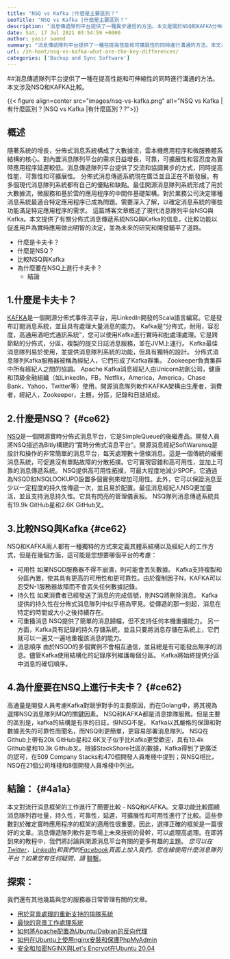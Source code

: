 ```yaml
---
title: "NSQ vs Kafka |什麼是主要區別？" 
seoTitle: "NSQ vs Kafka |什麼是主要區別？" 
description: "消息傳遞隊列平台提供了一種異步通信的方法。本文是關於NSQ和KAFKA分佈式消息隊列系統差異的。" 
date: Sat, 17 Jul 2021 03:54:59 +0000
author: yasir saeed
summary: "消息傳遞隊列平台提供了一種在提高性能和可擴展性的同時進行溝通的方法。本文涉及NSQ和KAFKA比較。" 
url: /zh-hant/nsq-vs-kafka-what-are-the-key-differences/
categories: ['Backup and Sync Software']
---
```


##消息傳遞隊列平台提供了一種在提高性能和可伸縮性的同時進行溝通的方法。本文涉及NSQ和KAFKA比較。

{{< figure align=center src="images/nsq-vs-kafka.png" alt="NSQ vs Kafka |有什麼區別？|NSQ vs Kafka |有什麼區別？?">}}


##  **概述**  
隨著系統的增長，分佈式消息系統構成了大數據流，雲本機應用程序和微服務體系結構的核心。對內置消息隊列平台的需求日益增長，可靠，可擴展性和容忍度為實時應用程序延遲較低。消息傳遞隊列平台提供了交流和協調異步的方式，同時提高性能，可靠性和可擴展性。
分佈式消息傳遞系統現在廣泛並且正在不斷發展。有多個現代消息隊列系統都有自己的優點和缺點。最佳開源消息隊列系統形成了用於大數據流，微服務和基於雲的應用程序的中間件基礎架構。對於業務公司決定哪種消息系統最適合特定應用程序已成為問題。需要深入了解，以確定消息系統的哪些功能滿足特定應用程序的需求。
這篇博客文章概述了現代消息隊列平台NSQ與Kafka。本文提供了有關分佈式消息傳遞系統NSQ與Kafka的信息，《比較功能以促進用戶為實時應用做出明智的決定，並為未來的研究和開發鋪平了道路。
* 什麼是卡夫卡？
* 什麼是NSQ？
* 比較NSQ與Kafka
* 為什麼要在NSQ上進行卡夫卡？
  * 結論

## 1.什麼是卡夫卡？
[KAFKA][1]是一個開源分佈式事件流平台，用LinkedIn開發的Scala語言編寫。它是發布訂閱消息系統，並且具有處理大量消息的能力。 Kafka是“分佈式，耐用，容忍度，高通用酒吧式通訊系統”，您可以使用Kafka進行實時和批處理處理。它是跨節點的分佈式，分區，複製的提交日誌消息服務，並在JVM上運行。 Kafka最佳消息隊列易於使用，並提供消息隊列系統的功能，但具有獨特的設計。
分佈式消息隊列Kafka服務器被稱為經紀人，它們形成了Kafka群集。 Zookeeper負責集群中所有經紀人之間的協調。 Apache Kafka消息經紀人由Unicorn初創公司，健康和頂級金融組織（如LinkedIn，FB，Netflix，America，America，Chase Bank，Yahoo，Twitter等）使用。開源消息隊列軟件KAFKA架構由生產者，消費者，經紀人，Zookeeper，主題，分區，記錄和日誌組成。

## 2.什麼是NSQ？ {#ce62}

[NSQ][2]是一個開源實時分佈式消息平台，它是SimpleQueue的後繼產品。開發人員將NSQ描述為Bitly構建的“實時分佈式消息平台”。開源消息經紀SoftWarensq是設計和操作的非常簡單的消息平台，每天處理數十億條消息。這是一個傳統的緩衝消息系統，可促進沒有單點故障的分散拓撲。它可實現容錯和高可用性，並加上可靠的消息傳遞系統。
NSQ提供高可用性拓撲，可最大程度地減少SPOF。它通過為NSQD和NSQLOOKUPD設置多個實例來增加可用性。此外，它可以保證消息至少以一定程度的持久性傳遞一次，並且易於配置。最佳消息經紀人NSQ更加靈活，並且支持消息持久性。它具有閃亮的管理儀表板。 NSQ隊列消息傳遞系統具有19.9k GitHub星和2.6K GitHub叉。

## 3.比較NSQ與Kafka {#ce62}

NSQ和KAFKA兩人都有一種獨特的方式來定義其體系結構以及經紀人的工作方式，但是在幾個方面，這可能是您想要哪個平台的考慮：
  * 可用性
如果NSQD服務器不得不崩潰，則可能會丟失數據。 Kafka支持複製和分區內置，使其具有更高的可用性和更可靠性。由於復制因子N，KAFKA可以忍受N-1服務器故障而不會丟失任何數據記錄。
* 持久性
如果消費者已經發送了消息的完成信號，則NSQ將刪除消息。
Kafka提供的持久性在分佈式消息隊列中似乎極為罕見。從傳遞的那一刻起，消息在特定的時間或大小之後持續存在。
* 可重播消息
NSQ提供了簡單的消息歸檔，但不支持任何本機重播能力。
另一方面，Kafka具有記錄的持久存儲系統，並且只要將消息存儲在系統上，它們就可以一遍又一遍地重複該消息的能力。
* 消息順序
由於NSQD的多個實例不會相互通信，並且總是有可能發出無序的消息。儘管Kafka使用結構化的記錄序列維護每個分區。 Kafka將始終提供分區中消息的確切順序。

## 4.為什麼要在NSQ上進行卡夫卡？ {#ce62}

高通量是開發人員考慮Kafka對競爭對手的主要原因，而在Golang中，將其視為選擇NSQ消息隊列MQ的關鍵因素。 NSQ和KAFKA都是消息排隊服務。但是主要的區別是，kafka的結構是有序的日誌，但NSQ不是。 Kafka以其嚴格的保證和對數據丟失的可靠性而聞名，而NSQ則更簡單，更容易部署消息隊列。
NSQ在Github上帶有20k GitHub星和2.6K叉子似乎比Kafka更受歡迎，具有19.4k Github星和10.3k Github叉。根據StackShare社區的數據，Kafka得到了更廣泛的認可，在509 Company Stacks和470個開發人員堆棧中提到；與NSQ相比，NSQ在21個公司堆棧和8個開發人員堆棧中列出。

## 結論： {#4a1a}

本文對流行消息框架的工作進行了簡要比較 -  NSQ和KAFKA。文章功能比較圍繞消息隊列吞吐量，持久性，可靠性，延遲，可擴展性和可用性進行了比較。這些參數對於確定實時應用程序的框架的適用性很重要。因此，選擇正確的框架是一篇很好的文章。消息傳遞隊列軟件是市場上未來技術的骨幹，可以處理高處理。在即將到來的教程中，我們將討論與開源消息平台有關的更多有趣的主題。
_您可以在[Twitter][3]，[LinkedIn][4]和我們的[Facebook][5]頁面上加入我們。您在線使用什麼消息隊列平台？如果您有任何疑問，請_ [聯繫][6]。

## 探索：
我們還有其他幾篇與您的服務器日常管理有關的文章。
  * [用於背景處理的重新支持的排隊系統][7]
  * [最快的背景工作處理系統][8]
  * [如何將Apache配置為Ubuntu/Debian的反向代理][9]
  * [如何在Ubuntu上使用nginx安裝和保護PhpMyAdmin][10]
  * [安全和加密NGINX與Let's Encrypt在Ubuntu 20.04][11]



 [1]: https://kafka.apache.org/
 [2]: https://nsq.io/
 [3]: https://twitter.com/containerize_co
 [4]: https://www.linkedin.com/company/containerize/
 [5]: http://facebook.com/containerize
 [6]: mailto:yasir.saeed@aspose.com
 [7]: https://products.containerize.com/message-queue-software/resque/
 [8]: https://products.containerize.com/message-queue-software/sidekiq/
 [9]: https://blog.containerize.com/web-server-solution-stack/how-to-configure-apache-as-a-reverse-proxy-for-ubuntudebian/
 [10]: https://blog.containerize.com/web-server-solution-stack/how-to-install-and-secure-phpmyadmin-with-nginx-on-ubuntu/
 [11]: https://blog.containerize.com/web-server-solution-stack/how-to-secure-nginx-with-letsencrypt-on-ubuntu-20-04/
